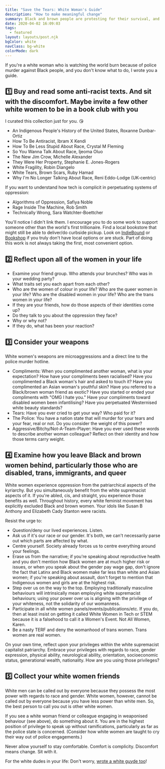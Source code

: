 ```yaml
---
title: "Save the Tears: White Woman's Guide"
description: "How to make meaningful change"
summary: Black and brown people are protesting for their survival, and you're a white woman who isn't sure how to help. What now? I've written you a guide.
date: 2020-04-02 16:09:03
tags:
  - featured
layout: layouts/post.njk
bgColor: white
navClass: bg-white
colorMode: dark
---
```

If you're a white woman who is watching the world burn because of police murder against Black people, and you don't know what to do, I wrote you a guide.

## 1️⃣ Buy and read some anti-racist texts. And sit with the discomfort. Maybe invite a few other white women to be in a book club with you

I curated this collection just for you. 😘

- An Indigenous People's History of the United States, Roxanne Dunbar-Ortiz
- How To Be Antiracist, Ibram X Kendi
- How To Be Less Stupid About Race, Crystal M Fleming
- So You Wanna Talk About Race, Ijeoma Oluo
- The New Jim Crow, Michelle Alexander
- They Were Her Property, Stephanie E. Jones-Rogers
- White Fragility, Robin Diangelo
- White Tears, Brown Scars, Ruby Hamad
- Why I'm No Longer Talking About Race, Reni Eddo-Lodge (UK-centric)

If you want to understand how tech is complicit in perpetuating systems of oppression:

- Algorithms of Oppression, Safiya Noble
- Rage Inside The Machine, Rob Smith
- Technically Wrong, Sara Watchter-Boettcher

You'll notice I didn't link them. I encourage you to do some work to support someone other than the world's first trillionaire. Find a local bookstore that might still be able to deliver/do curbside pickup. Look on [IndieBound](https://www.indiebound.org/) or [Bookshop](https://www.bookshop.org) if you truly don't have local options or are stuck. Part of doing this work is not always taking the first, most convenient option.

## 2️⃣ Reflect upon all of the women in your life

- Examine your friend group. Who attends your brunches? Who was in your wedding party?
- What traits set you each apart from each other?
- Who are the women of colour in your life? Who are the queer women in your life? Who are the disabled women in your life? Who are the trans women in your life?
- If they are your friends, how do those aspects of their identities come up?
- Do they talk to you about the oppression they face?
- Why or why not?
- If they do, what has been your reaction?

## 3️⃣ Consider your weapons

White women's weapons are microaggressions and a direct line to the police murder hotline.

- Compliments: When you complimented another woman, what is your expectation? How have your compliments been racialised? Have you complimented a Black woman's hair and asked to touch it? Have you complimented an Asian woman's youthful skin? Have you referred to a Black/brown woman friend as exotic? Have you started or ended your compliments with "OMG I hate you." Have your compliments toward disabled women been infantilising? Have you perpetuated Westernised white beauty standards?
- Tears: Have you ever cried to get your way? Who paid for it?
- The Police: You have a nation state that will murder for your tears and your fear, real or not. Do you consider the weight of this power?
- Aggressive/Bitchy/Not-A-Team-Player: Have you ever used these words to describe another woman colleague? Reflect on their identity and how those terms carry weight.

## 4️⃣ Examine how you leave Black and brown women behind, particularly those who are disabled, trans, immigrants, and queer

White women experience oppression from the patriarchical aspects of the kyriarchy. But you simultaneously benefit from the white supremacist aspects of it. If you're abled, cis, and straight, you experience those benefits as well. Throughout history, every white feminist movement has explicitly excluded Black and brown women. Your idols like Susan B Anthony and Elizabeth Cady Stanton were racists.

Resist the urge to:
- Question/deny our lived experiences. Listen.
- Ask us if it's our race or our gender. It's both, we can't necessarily parse out which parts are affected by what.
- Centre yourself. Society already forces us to centre everything around your feelings.
- Erase us from the narrative; if you're speaking about reproductive health and you don't mention how Black women are at much higher risk or issues, or when you speak about the gender pay wage gap, don't ignore the fact that Latinx and Black women make far less than white and Asian women; if you're speaking about assault, don't forget to mention that Indigenous women and girls are at the highest risk.
- Step over us on the way to the top. Employing traditionally masculine behaviours will intrinsically mean employing white supremacist behaviours; using your power over us is aligning with the privilege of your whiteness, not the solidarity of our womanness.
- Participate in all white women panels/events/publications/etc. If you do, then at least insist on getting it called White Women in Tech or STEM because it is a falsehood to call it a Women's Event. Not All Women, Karen.
- Be a nasty TERF and deny the womanhood of trans women. Trans women are real women.

On your own time, reflect upon your privileges within the white supremacist capitalist patriarchy. Embrace your privileges with regards to race, gender expression, physical ability, neurological ability, orientation, socioeconomic status, generational wealth, nationality. How are you using those privileges?

## 5️⃣ Collect your white women friends

White men can be called out by everyone because they possess the most power with regards to race and gender. White women, however, cannot be called out by everyone because you have less power than white men. So, the best person to call you out is other white women.

If you see a white woman friend or colleague engaging in weaponised behaviour (see above), do something about it. You are in the highest position of privilege to speak up without ramifications, particularly as far as the police state is concerned. (Consider how white women are taught to cry their way out of police engagements.)

Never allow yourself to stay comfortable. Comfort is complicity. Discomfort means change. Sit with it.

For the white dudes in your life: Don't worry, [wrote a white guyde too](/posts/white-guyde)!
